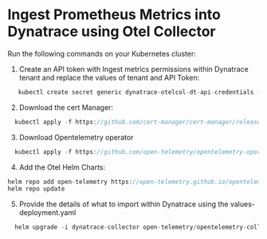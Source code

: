 # Ingest Prometheus Metrics into Dynatrace using Otel Collector # 

Run the following commands on your Kubernetes cluster: 
1. Create an API token with Ingest metrics permissions within Dynatrace tenant and replace the values of tenant and API Token: 
```js
   kubectl create secret generic dynatrace-otelcol-dt-api-credentials --from-literal=DT_ENDPOINT=https://<tenant>.live.dynatrace.com/ --from-literal=DT_API_TOKEN=dt0c01.T2JTCLQUKJN4FER4LHEUQSTG.XXXXYYYYZZZ
```
2. Download the cert Manager:
```js
  kubectl apply -f https://github.com/cert-manager/cert-manager/releases/download/v1.14.4/cert-manager.yaml
```
3. Download Opentelemetry operator
```js
  kubectl apply -f https://github.com/open-telemetry/opentelemetry-operator/releases/latest/download/opentelemetry-operator.yaml
```
4. Add the Otel Helm Charts:
```js
helm repo add open-telemetry https://open-telemetry.github.io/opentelemetry-helm-charts
helm repo update
```
5. Provide the details of what to import within Dynatrace using the values-deployment.yaml
```js
  helm upgrade -i dynatrace-collector open-telemetry/opentelemetry-collector -f values-deployment.yaml
```
  
 
